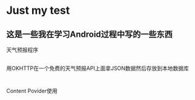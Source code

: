 Just my test
=====
这是一些我在学习Android过程中写的一些东西
-----
天气预报程序
##
用OKHTTP在一个免费的天气预报API上面拿JSON数据然后存放到本地数据库
#
Content Povider使用
#

